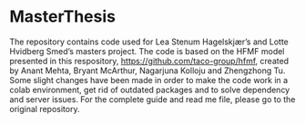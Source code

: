 # MasterThesis
The repository contains code used for Lea Stenum Hagelskjær’s and Lotte Hvidberg Smed’s masters project. The code is based on the HFMF model presented in this respository, https://github.com/taco-group/hfmf, created by Anant Mehta, Bryant McArthur, Nagarjuna Kolloju and Zhengzhong Tu. Some slight changes have been made in order to make the code work in a colab environment, get rid of outdated packages and to solve dependency and server issues. 
For the complete guide and read me file, please go to the original repository. 


